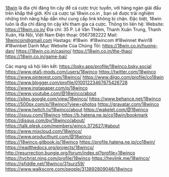 <a href="https://18win.co.in/">18win</a> là địa chỉ đáng tin cậy để cá cược trực tuyến, với hàng ngàn giải đấu trên khắp thế giới. Khi cá cược tại 18win.co.in , bạn sẽ được trải nghiệm những tính năng hấp dẫn như cung cấp link không bị chặn. Đặc biệt, 18win luôn là địa chỉ đáng tin cậy khi tham gia cá cược.
Thông tin liên hệ:
Website: <a href="https://18win.co.in/">https://18win.co.in/</a>
Địa chỉ: 35 P. Lê Văn Thiêm, Thanh Xuân Trung, Thanh Xuân, Hà Nội, Việt Nam
Điện thoại: 0567382222
Mail: 18wincoin@gmail.com
Hastags: #18win  #18wincom #18winnet #win18 #18winbet
Danh Mục Website Của Chúng Tôi:
<a href="https://18win.co.in/huong-dan/">https://18win.co.in/huong-dan/</a>
<a href="https://18win.co.in/casino/">https://18win.co.in/casino/</a>
<a href="https://18win.co.in/the-thao/">https://18win.co.in/the-thao/</a>
<a href="https://18win.co.in/game-bai/">https://18win.co.in/game-bai/</a>

Các mạng xã hội liên kết:
<a href="https://bsky.app/profile/18winco.bsky.social">https://bsky.app/profile/18winco.bsky.social</a>
<a href="https://www.gta5-mods.com/users/18winco">https://www.gta5-mods.com/users/18winco</a>
<a href="https://twitter.com/18winco">https://twitter.com/18winco</a>
<a href="https://www.pinterest.com/18winco/">https://www.pinterest.com/18winco/</a>
<a href="https://www.diigo.com/profile/co18win">https://www.diigo.com/profile/co18win</a>
<a href="https://www.blogger.com/profile/01001223467675426728">https://www.blogger.com/profile/01001223467675426728</a>
<a href="https://www.instapaper.com/p/18winco">https://www.instapaper.com/p/18winco</a>
<a href="https://www.youtube.com/@18winco/about">https://www.youtube.com/@18winco/about</a>
<a href="https://sites.google.com/view/18winco/">https://sites.google.com/view/18winco/</a>
<a href="https://www.behance.net/18winco">https://www.behance.net/18winco</a>
<a href="https://500px.com/p/18winco?view=photos">https://500px.com/p/18winco?view=photos</a>
<a href="https://gravatar.com/18winco">https://gravatar.com/18winco</a>
<a href="https://www.twitch.tv/18winco/about">https://www.twitch.tv/18winco/about</a>
<a href="https://wakelet.com/@18winco">https://wakelet.com/@18winco</a>
<a href="https://issuu.com/18winco">https://issuu.com/18winco</a>
<a href="https://b.hatena.ne.jp/co18win/bookmark">https://b.hatena.ne.jp/co18win/bookmark</a>
<a href="https://disqus.com/by/18winco/about/">https://disqus.com/by/18winco/about/</a>
<a href="https://talk.plesk.com/members/winco.372627/#about">https://talk.plesk.com/members/winco.372627/#about</a>
<a href="https://www.mixcloud.com/18winco/">https://www.mixcloud.com/18winco/</a>
<a href="https://www.producthunt.com/@18winco">https://www.producthunt.com/@18winco</a>
<a href="https://18winco.gitbook.io/18winco">https://18winco.gitbook.io/18winco</a>
<a href="https://profile.hatena.ne.jp/co18win/">https://profile.hatena.ne.jp/co18win/</a>
<a href="https://readthedocs.org/projects/18winco/">https://readthedocs.org/projects/18winco/</a>
<a href="http://resurrection.bungie.org/forum/index.pl?profile=18winco">http://resurrection.bungie.org/forum/index.pl?profile=18winco</a>
<a href="https://tvchrist.ning.com/profile/18winco">https://tvchrist.ning.com/profile/18winco</a>
<a href="https://heylink.me/18winco/">https://heylink.me/18winco/</a>
<a href="https://jsfiddle.net/18winco/31surz59/">https://jsfiddle.net/18winco/31surz59/</a>
<a href="https://www.walkscore.com/people/313892809046/18winco">https://www.walkscore.com/people/313892809046/18winco</a>